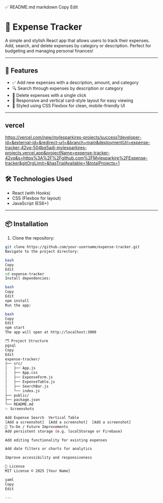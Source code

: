✅ README.md
markdown
Copy
Edit
# 💸 Expense Tracker

A simple and stylish React app that allows users to track their expenses. Add, search, and delete expenses by category or description. Perfect for budgeting and managing personal finances!

---

## 🚀 Features

- ✅ Add new expenses with a description, amount, and category
- 🔍 Search through expenses by description or category
- 🧹 Delete expenses with a single click
- 🧾 Responsive and vertical card-style layout for easy viewing
- 🎨 Styled using CSS Flexbox for clean, mobile-friendly UI

---
## vercel
https://vercel.com/new/mylesparkires-projects/success?developer-id=&external-id=&redirect-url=&branch=main&deploymentUrl=expense-tracker-42vq-504bq5adi-mylesparkires-projects.vercel.app&projectName=expense-tracker-42vq&s=https%3A%2F%2Fgithub.com%2FMylesparkire%2FExpense-tracker&gitOrgLimit=&hasTrialAvailable=1&totalProjects=1


## 🛠️ Technologies Used

- React (with Hooks)
- CSS (Flexbox for layout)
- JavaScript (ES6+)

---

## 📦 Installation

1. Clone the repository:

```bash
git clone https://github.com/your-username/expense-tracker.git
Navigate to the project directory:

bash
Copy
Edit
cd expense-tracker
Install dependencies:

bash
Copy
Edit
npm install
Run the app:

bash
Copy
Edit
npm start
The app will open at http://localhost:3000

🗂️ Project Structure
pgsql
Copy
Edit
expense-tracker/
├── src/
│   ├── App.js
│   ├── App.css
│   ├── ExpenseForm.js
│   ├── ExpenseTable.js
│   ├── SearchBar.js
│   └── index.js
├── public/
├── package.json
└── README.md
✨ Screenshots

Add Expense	Search	Vertical Table
[Add a screenshot]	[Add a screenshot]	[Add a screenshot]
📌 To-Do / Future Improvements
Add persistent storage (e.g. localStorage or Firebase)

Add editing functionality for existing expenses

Add date filters or charts for analytics

Improve accessibility and responsiveness

📄 License
MIT License © 2025 [Your Name]

yaml
Copy
Edit

---





